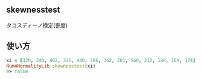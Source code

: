 skewnesstest
------------
タコスディーノ検定(歪度)

## 使い方

```ruby
xi = [320, 240, 402, 325, 440, 286, 362, 281, 560, 212, 198, 209, 374]
Num4NormalityLib.skewnesstest(xi)
=> false
```

